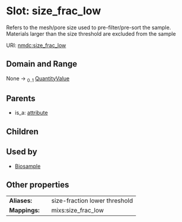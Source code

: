 
# Slot: size_frac_low


Refers to the mesh/pore size used to pre-filter/pre-sort the sample. Materials larger than the size threshold are excluded from the sample

URI: [nmdc:size_frac_low](https://microbiomedata/meta/size_frac_low)


## Domain and Range

None &#8594;  <sub>0..1</sub> [QuantityValue](QuantityValue.md)

## Parents

 *  is_a: [attribute](attribute.md)

## Children


## Used by

 * [Biosample](Biosample.md)

## Other properties

|  |  |  |
| --- | --- | --- |
| **Aliases:** | | size-fraction lower threshold |
| **Mappings:** | | mixs:size_frac_low |

